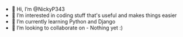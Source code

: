 - 👋 Hi, I’m @NickyP343
- 👀 I’m interested in coding stuff that's useful and makes things easier
- 🌱 I’m currently learning Python and Django
- 💞️ I’m looking to collaborate on - Nothing yet :)
<!--- 📫 How to reach me -
-->
<!---
NickyP343/NickyP343 is a ✨ special ✨ repository because its `README.md` (this file) appears on your GitHub profile.
You can click the Preview link to take a look at your changes.
--->
